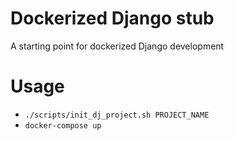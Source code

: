 # Dockerized Django stub
A starting point for dockerized Django development

# Usage
- <code>./scripts/init_dj_project.sh PROJECT_NAME</code>
- <code>docker-compose up</code>
